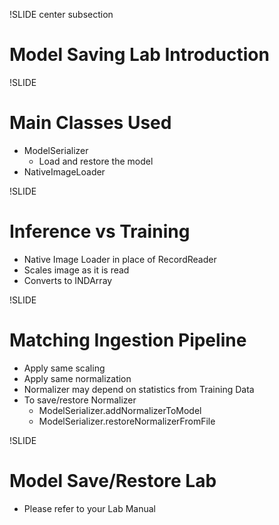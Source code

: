 !SLIDE center subsection

# Model Saving Lab Introduction

!SLIDE

# Main Classes Used

* ModelSerializer
  * Load and restore the model
* NativeImageLoader

!SLIDE

# Inference vs Training

* Native Image Loader in place of RecordReader
* Scales image as it is read
* Converts to INDArray

!SLIDE

# Matching Ingestion Pipeline

* Apply same scaling
* Apply same normalization
* Normalizer may depend on statistics from Training Data
* To save/restore Normalizer
  * ModelSerializer.addNormalizerToModel
  * ModelSerializer.restoreNormalizerFromFile

!SLIDE

# Model Save/Restore Lab

* Please refer to your Lab Manual



